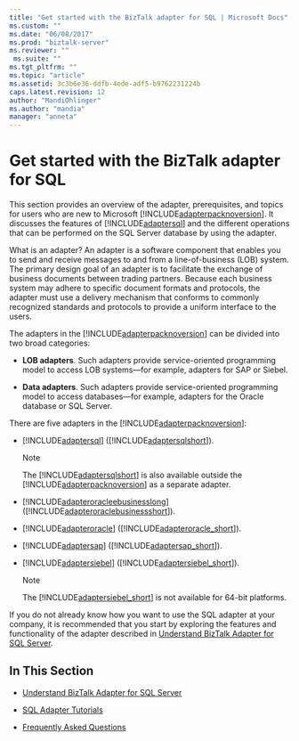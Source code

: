 ```yaml
---
title: "Get started with the BizTalk adapter for SQL | Microsoft Docs"
ms.custom: ""
ms.date: "06/08/2017"
ms.prod: "biztalk-server"
ms.reviewer: ""
 ms.suite: ""
ms.tgt_pltfrm: ""
ms.topic: "article"
ms.assetid: 3c3b6e36-ddfb-4ede-adf5-b9762231224b
caps.latest.revision: 12
author: "MandiOhlinger"
ms.author: "mandia"
manager: "anneta"
---
```

# Get started with the BizTalk adapter for SQL

  
 This section provides an overview of the adapter, prerequisites, and topics for users who are new to Microsoft [!INCLUDE[adapterpacknoversion](../../includes/adapterpacknoversion-md.md)]. It discusses the features of [!INCLUDE[adaptersql](../../includes/adaptersql-md.md)] and the different operations that can be performed on the SQL Server database by using the adapter.  
  
 What is an adapter? An adapter is a software component that enables you to send and receive messages to and from a line-of-business (LOB) system. The primary design goal of an adapter is to facilitate the exchange of business documents between trading partners. Because each business system may adhere to specific document formats and protocols, the adapter must use a delivery mechanism that conforms to commonly recognized standards and protocols to provide a uniform interface to the users.  
  
 The adapters in the [!INCLUDE[adapterpacknoversion](../../includes/adapterpacknoversion-md.md)] can be divided into two broad categories:  
  
-   **LOB adapters**. Such adapters provide service-oriented programming model to access LOB systems—for example, adapters for SAP or Siebel.  
  
-   **Data adapters**. Such adapters provide service-oriented programming model to access databases—for example, adapters for the Oracle database or SQL Server.  
  
 There are five adapters in the [!INCLUDE[adapterpacknoversion](../../includes/adapterpacknoversion-md.md)]:  
  
-   [!INCLUDE[adaptersql](../../includes/adaptersql-md.md)] ([!INCLUDE[adaptersqlshort](../../includes/adaptersqlshort-md.md)]).  
  
    > [!NOTE]
    >  The [!INCLUDE[adaptersqlshort](../../includes/adaptersqlshort-md.md)] is also available outside the [!INCLUDE[adapterpacknoversion](../../includes/adapterpacknoversion-md.md)] as a separate adapter.  
  
-   [!INCLUDE[adapteroracleebusinesslong](../../includes/adapteroracleebusinesslong-md.md)] ([!INCLUDE[adapteroraclebusinessshort](../../includes/adapteroraclebusinessshort-md.md)]).  
  
-   [!INCLUDE[adapteroracle](../../includes/adapteroracle-md.md)] ([!INCLUDE[adapteroracle_short](../../includes/adapteroracle-short-md.md)]).  
  
-   [!INCLUDE[adaptersap](../../includes/adaptersap-md.md)] ([!INCLUDE[adaptersap_short](../../includes/adaptersap-short-md.md)]).  
  
-   [!INCLUDE[adaptersiebel](../../includes/adaptersiebel-md.md)] ([!INCLUDE[adaptersiebel_short](../../includes/adaptersiebel-short-md.md)]).  
  
    > [!NOTE]
    >  The [!INCLUDE[adaptersiebel_short](../../includes/adaptersiebel-short-md.md)] is not available for 64-bit platforms.  
  
 If you do not already know how you want to use the SQL adapter at your company, it is recommended that you start by exploring the features and functionality of the adapter described in [Understand BizTalk Adapter for SQL Server](../../adapters-and-accelerators/adapter-sql/understand-biztalk-adapter-for-sql-server.md).  
  
## In This Section  
  
-   [Understand BizTalk Adapter for SQL Server](../../adapters-and-accelerators/adapter-sql/understand-biztalk-adapter-for-sql-server.md)  
  
-   [SQL Adapter Tutorials](../../adapters-and-accelerators/adapter-sql/sql-adapter-tutorials.md)  
  
-   [Frequently Asked Questions](../../adapters-and-accelerators/adapter-sql/sql-adapter-faqs.md)
